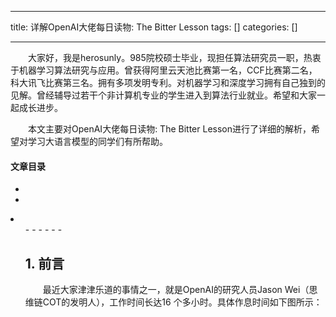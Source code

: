
--- 
title:  详解OpenAI大佬每日读物: The Bitter Lesson 
tags: []
categories: [] 

---
  大家好，我是herosunly。985院校硕士毕业，现担任算法研究员一职，热衷于机器学习算法研究与应用。曾获得阿里云天池比赛第一名，CCF比赛第二名，科大讯飞比赛第三名。拥有多项发明专利。对机器学习和深度学习拥有自己独到的见解。曾经辅导过若干个非计算机专业的学生进入到算法行业就业。希望和大家一起成长进步。

  本文主要对OpenAI大佬每日读物: The Bitter Lesson进行了详细的解析，希望对学习大语言模型的同学们有所帮助。



#### 文章目录

  - 
  - 
  <li>
   <ul>
    - 
    - 
    - 
    - 
    - 
    - 
   


## 1. 前言

  最近大家津津乐道的事情之一，就是OpenAI的研究人员Jason Wei（思维链COT的发明人），工作时间长达16 个多小时。具体作息时间如下图所示： 
